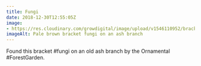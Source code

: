 ```yaml
---
title: Fungi
date: 2018-12-30T12:55:05Z
image: 
- https://res.cloudinary.com/growdigital/image/upload/v1546110952/bracketfungi-AEC970ED.jpg
imageAlt: Pale brown bracket fungi on an ash branch
---
```


Found this bracket #fungi on an old ash branch by the Ornamental #ForestGarden. 
